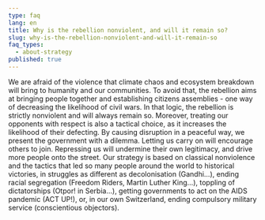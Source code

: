 ```yaml
---
type: faq
lang: en
title: Why is the rebellion nonviolent, and will it remain so?
slug: why-is-the-rebellion-nonviolent-and-will-it-remain-so
faq_types:
  - about-strategy
published: true
---
```

We are afraid of the violence that climate chaos and ecosystem breakdown will bring to humanity and our communities. To avoid that, the rebellion aims at bringing people together and establishing citizens assemblies - one way of decreasing the likelihood of civil wars. In that logic, the rebellion is strictly nonviolent and will always remain so. Moreover, treating our opponents with respect is also a tactical choice, as it increases the likelihood of their defecting. By causing disruption in a peaceful way, we present the government with a dilemma. Letting us carry on will encourage others to join. Repressing us will undermine their own legitimacy, and drive more people onto the street. Our strategy is based on classical nonviolence and the tactics that led so many people around the world to historical victories, in struggles as different as decolonisation (Gandhi...), ending racial segregation (Freedom Riders, Martin Luther King...), toppling of dictatorships (Otpor! in Serbia...), getting governments to act on the AIDS pandemic (ACT UP!), or, in our own Switzerland, ending compulsory military service (conscientious objectors).
